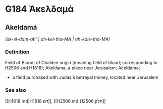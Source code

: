 # G184 Ἀκελδαμά

## Akeldamá

_(ak-el-dam-ah' | ah-kel-tha-MA | ah-kale-tha-MA)_

### Definition

Field of Blood; of Chaldee origin (meaning field of blood; corresponding to H2506 and H1818); Akeldama, a place near Jerusalem; Aceldama; 

- a field purchased with Judas's betrayal money, located near Jerusalem

### See also

[[H1818.md|H1818 דם]], [[H2506.md|H2506 חלק]]
